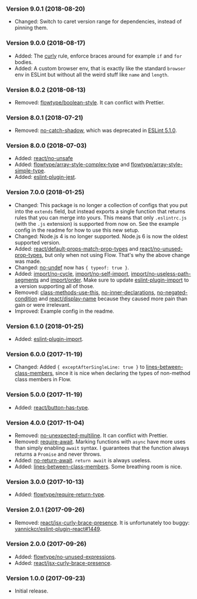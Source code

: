 ### Version 9.0.1 (2018-08-20)

- Changed: Switch to caret version range for dependencies, instead of pinning
  them.

### Version 9.0.0 (2018-08-17)

- Added: The [curly] rule, enforce braces around for example `if` and `for`
  bodies.
- Added: A custom browser env, that is exactly like the standard `browser` env
  in ESLint but without all the weird stuff like `name` and `length`.

### Version 8.0.2 (2018-08-13)

- Removed: [flowtype/boolean-style]. It can conflict with Prettier.

### Version 8.0.1 (2018-07-21)

- Removed: [no-catch-shadow], which was deprecated in [ESLint 5.1.0].

### Version 8.0.0 (2018-07-03)

- Added: [react/no-unsafe]
- Added: [flowtype/array-style-complex-type] and [flowtype/array-style-simple-type].
- Added: [eslint-plugin-jest].

### Version 7.0.0 (2018-01-25)

- Changed: This package is no longer a collection of configs that you put into
  the `extends` field, but instead exports a single function that returns rules
  that you can merge into yours. This means that only `.eslintrc.js` (with the
  `.js` extension) is supported from now on. See the example config in the
  readme for how to use this new setup.
- Changed: Node.js 4 is no longer supported. Node.js 6 is now the oldest
  supported version.
- Added: [react/default-props-match-prop-types] and
  [react/no-unused-prop-types], but only when not using Flow. That's why the
  above change was made.
- Changed: [no-undef] now has `{ typeof: true }`.
- Added: [import/no-cycle], [import/no-self-import],
  [import/no-useless-path-segments] and [import/order]. Make sure to update
  [eslint-plugin-import] to a version supporting all of those.
- Removed: [class-methods-use-this], [no-inner-declarations],
  [no-negated-condition] and [react/display-name] because they caused more pain
  than gain or were irrelevant.
- Improved: Example config in the readme.

### Version 6.1.0 (2018-01-25)

- Added: [eslint-plugin-import].

### Version 6.0.0 (2017-11-19)

- Changed: Added `{ exceptAfterSingleLine: true }` to
  [lines-between-class-members], since it is nice when declaring the types of
  non-method class members in Flow.

### Version 5.0.0 (2017-11-19)

- Added: [react/button-has-type].

### Version 4.0.0 (2017-11-04)

- Removed: [no-unexpected-multiline]. It can conflict with Prettier.
- Removed: [require-await]. Marking functions with `async` have more uses than
  simply enabling `await` syntax. I guarantees that the function always returns
  a `Promise` and never throws.
- Added: [no-return-await]. `return await` is always useless.
- Added: [lines-between-class-members]. Some breathing room is nice.

### Version 3.0.0 (2017-10-13)

- Added: [flowtype/require-return-type].

### Version 2.0.1 (2017-09-26)

- Removed: [react/jsx-curly-brace-presence]. It is unfortunately too buggy:
  [yannickcr/eslint-plugin-react#1449].

### Version 2.0.0 (2017-09-26)

- Added: [flowtype/no-unused-expressions].
- Added: [react/jsx-curly-brace-presence].

### Version 1.0.0 (2017-09-23)

- Initial release.

[class-methods-use-this]: https://eslint.org/docs/rules/class-methods-use-this
[curly]: https://eslint.org/docs/rules/curly
[eslint 5.1.0]: https://eslint.org/blog/2018/07/eslint-v5.1.0-released
[eslint-plugin-import]: https://github.com/benmosher/eslint-plugin-import
[eslint-plugin-jest]: https://github.com/jest-community/eslint-plugin-jest
[flowtype/array-style-complex-type]: https://github.com/gajus/eslint-plugin-flowtype#array-style-complex-type
[flowtype/array-style-simple-type]: https://github.com/gajus/eslint-plugin-flowtype#array-style-simple-type
[flowtype/boolean-style]: https://github.com/gajus/eslint-plugin-flowtype#eslint-plugin-flowtype-rules-boolean-style
[flowtype/no-unused-expressions]: https://github.com/gajus/eslint-plugin-flowtype#eslint-plugin-flowtype-rules-no-unused-expressions
[flowtype/require-return-type]: https://github.com/gajus/eslint-plugin-flowtype#eslint-plugin-flowtype-rules-require-return-type
[import/no-cycle]: https://github.com/benmosher/eslint-plugin-import/blob/master/docs/rules/no-cycle.md
[import/no-self-import]: https://github.com/benmosher/eslint-plugin-import/blob/master/docs/rules/no-self-import.md
[import/no-useless-path-segments]: https://github.com/benmosher/eslint-plugin-import/blob/master/docs/rules/no-useless-path-segments.md
[import/order]: https://github.com/benmosher/eslint-plugin-import/blob/master/docs/rules/order.md
[lines-between-class-members]: https://eslint.org/docs/rules/lines-between-class-members
[no-catch-shadow]: https://eslint.org/docs/rules/no-catch-shadow
[no-inner-declarations]: https://eslint.org/docs/rules/no-inner-declarations
[no-negated-condition]: https://eslint.org/docs/rules/no-negated-condition
[no-return-await]: https://eslint.org/docs/rules/no-return-await
[no-undef]: https://eslint.org/docs/rules/no-undef
[no-unexpected-multiline]: https://eslint.org/docs/rules/no-unexpected-multiline
[react/button-has-type]: https://github.com/yannickcr/eslint-plugin-react/blob/master/docs/rules/button-has-type.md
[react/default-props-match-prop-types]: https://github.com/yannickcr/eslint-plugin-react/blob/master/docs/rules/default-props-match-prop-types.md
[react/display-name]: https://github.com/yannickcr/eslint-plugin-react/blob/master/docs/rules/display-name.md
[react/jsx-curly-brace-presence]: https://github.com/yannickcr/eslint-plugin-react/blob/master/docs/rules/jsx-curly-brace-presence.md
[react/no-unsafe]: https://github.com/yannickcr/eslint-plugin-react/blob/master/docs/rules/no-unsafe.md
[react/no-unused-prop-types]: https://github.com/yannickcr/eslint-plugin-react/blob/master/docs/rules/no-unused-prop-types.md
[require-await]: https://eslint.org/docs/rules/require-await
[yannickcr/eslint-plugin-react#1449]: https://github.com/yannickcr/eslint-plugin-react/issues/1449

